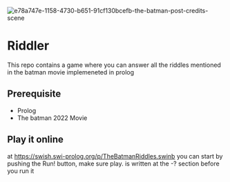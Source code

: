 
![e78a747e-1158-4730-b651-91cf130bcefb-the-batman-post-credits-scene](https://user-images.githubusercontent.com/83130573/169495740-a93009ea-6871-4490-8fc5-cae12738a0e3.jpg)
 # Riddler
This repo contains a game where you can answer all the riddles mentioned in the batman movie implemeneted in prolog 
## Prerequisite
- Prolog
- The batman 2022 Movie

## Play it online
at https://swish.swi-prolog.org/p/TheBatmanRiddles.swinb
you can start by pushing the Run! button, make sure play. is written at the -? section before you run it
